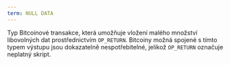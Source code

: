 ```yaml
---
term: NULL DATA
---
```


Typ Bitcoinové transakce, která umožňuje vložení malého množství libovolných dat prostřednictvím `OP_RETURN`. Bitcoiny možná spojené s tímto typem výstupu jsou dokazatelně nespotřebitelné, jelikož `OP_RETURN` označuje neplatný skript.